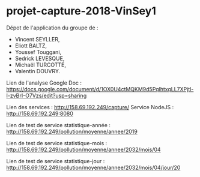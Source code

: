 # projet-capture-2018-VinSey1
Dépot de l'application du groupe de :
- Vincent SEYLLER,
- Eliott BALTZ,
- Youssef Touggani,
- Sedrick LEVESQUE,
- Michaël TURCOTTE,
- Valentin DOUVRY.

Lien de l'analyse Google Doc : https://docs.google.com/document/d/1OX0U4ctMQKM9d5PqlhtxqLL7XPjtl-I-zvBrI-O7Vzs/edit?usp=sharing

Lien des services : http://158.69.192.249/capture/
Service NodeJS : http://158.69.192.249:8080

Lien de test de service statistique-année : http://158.69.192.249/pollution/moyenne/annee/2019

Lien de test de service statistique-mois : http://158.69.192.249/pollution/moyenne/annee/2032/mois/04

Lien de test de service statistique-jour : http://158.69.192.249/pollution/moyenne/annee/2032/mois/04/jour/20
